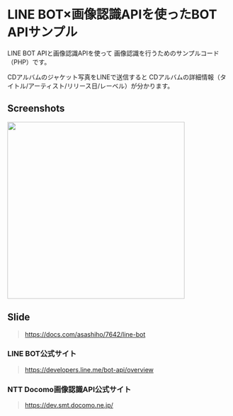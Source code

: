 LINE BOT×画像認識APIを使ったBOT APIサンプル
======================
LINE BOT APIと画像認識APIを使って
画像認識を行うためのサンプルコード（PHP）です。

CDアルバムのジャケット写真をLINEで送信すると
CDアルバムの詳細情報（タイトル/アーティスト/リリース日/レーベル）が分かります。

## Screenshots
<img src="https://raw.githubusercontent.com/wiki/asashiho/php-linebot/images/line.png" width="400px">

## Slide
> https://docs.com/asashiho/7642/line-bot
> 

### LINE BOT公式サイト
> https://developers.line.me/bot-api/overview
>

### NTT Docomo画像認識API公式サイト
> https://dev.smt.docomo.ne.jp/
>

